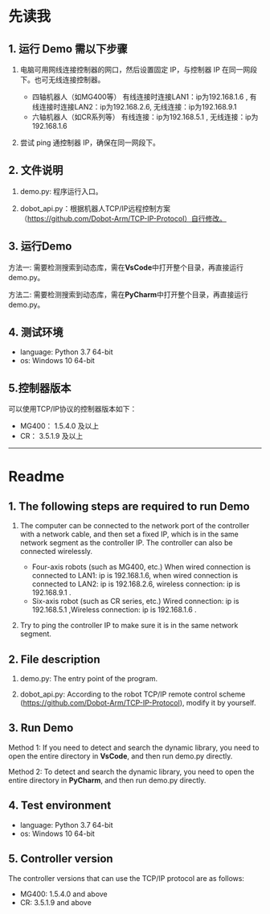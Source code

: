 # 先读我

## 1. 运行 Demo 需以下步骤
1. 电脑可用网线连接控制器的网口，然后设置固定 IP，与控制器 IP 在同一网段下。也可无线连接控制器。

   - 四轴机器人（如MG400等）     有线连接时连接LAN1：ip为192.168.1.6 , 有线连接时连接LAN2：ip为192.168.2.6,  无线连接：ip为192.168.9.1
   - 六轴机器人（如CR系列等）    有线连接：ip为192.168.5.1 , 无线连接：ip为192.168.1.6
  
2. 尝试 ping 通控制器 IP，确保在同一网段下。

## 2. 文件说明
1. demo.py: 程序运行入口。  
   
2. dobot_api.py：根据机器人TCP/IP远程控制方案（https://github.com/Dobot-Arm/TCP-IP-Protocol）自行修改。

## 3. 运行Demo
方法一: 需要检测搜索到动态库，需在**VsCode**中打开整个目录，再直接运行 demo.py。  

方法二: 需要检测搜索到动态库，需在**PyCharm**中打开整个目录，再直接运行 demo.py。

## 4. 测试环境
- language: Python 3.7 64-bit
- os: Windows 10 64-bit

## 5.控制器版本
可以使用TCP/IP协议的控制器版本如下：  

- MG400： 1.5.4.0 及以上
- CR： 3.5.1.9 及以上


---


# Readme

## 1. The following steps are required to run Demo
1. The computer can be connected to the network port of the controller with a network cable, and then set a fixed IP, which is in the same network segment as the controller IP. The controller can also be connected wirelessly.

    - Four-axis robots (such as MG400, etc.) When wired connection is connected to LAN1: ip is 192.168.1.6, when wired connection is connected to LAN2: ip is 192.168.2.6, wireless connection: ip is 192.168.9.1 .
    - Six-axis robot (such as CR series, etc.) Wired connection: ip is 192.168.5.1 ,Wireless connection: ip is 192.168.1.6 .

2. Try to ping the controller IP to make sure it is in the same network segment.


## 2. File description
1. demo.py: The entry point of the program.  
   
2. dobot_api.py: According to the robot TCP/IP remote control scheme (https://github.com/Dobot-Arm/TCP-IP-Protocol), modify it by yourself.

## 3. Run Demo
Method 1: If you need to detect and search the dynamic library, you need to open the entire directory in **VsCode**, and then run demo.py directly.  

Method 2: To detect and search the dynamic library, you need to open the entire directory in **PyCharm**, and then run demo.py directly.

## 4. Test environment
- language: Python 3.7 64-bit
- os: Windows 10 64-bit

## 5. Controller version
The controller versions that can use the TCP/IP protocol are as follows:

- MG400: 1.5.4.0 and above
- CR: 3.5.1.9 and above